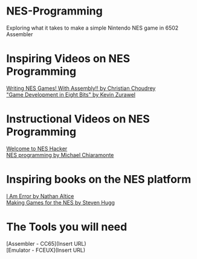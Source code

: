 # NES-Programming

Exploring what it takes to make a simple Nintendo NES game in 6502 Assembler

# Inspiring Videos on NES Programming

[Writing NES Games! With Assembly!! by Christian Choudrey](https://www.youtube.com/watch?v=kXbMCKMJXXQ)<br>
["Game Development in Eight Bits" by Kevin Zurawel](https://www.youtube.com/watch?v=TPbroUDHG0s)<br>

# Instructional Videos on NES Programming
[Welcome to NES Hacker](https://www.youtube.com/watch?v=SW-oWUGgO1o&list=PLgvDB6LWam2WyoCVsGK_gkVG7bMODfF41)<br>
[NES programming by Michael Chiaramonte](https://www.youtube.com/watch?v=XwGj1ciSAtw&list=PL29OkqO3wUxyF9BsTAgZkmCEVtC77rgff)

# Inspiring books on the NES platform

[I Am Error by Nathan Altice](https://www.amazon.com/Am-Error-Nintendo-Computer-Entertainment/dp/0262028778)<br>
[Making Games for the NES by Steven Hugg ](https://www.amazon.com/Making-Games-NES-Steven-Hugg/dp/1075952727)

# The Tools you will need
[Assembler - CC65](Insert URL)<br>
[Emulator - FCEUX](Insert URL)
